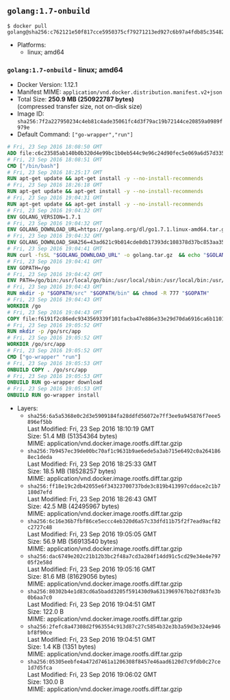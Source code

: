 ## `golang:1.7-onbuild`

```console
$ docker pull golang@sha256:c762121e50f817cce5950375cf79271213ed927c6b97a4fdb85c35482ef14e9e
```

-	Platforms:
	-	linux; amd64

### `golang:1.7-onbuild` - linux; amd64

-	Docker Version: 1.12.1
-	Manifest MIME: `application/vnd.docker.distribution.manifest.v2+json`
-	Total Size: **250.9 MB (250922787 bytes)**  
	(compressed transfer size, not on-disk size)
-	Image ID: `sha256:7f2a227950234c4eb81c4ade35061fc4d3f79ac19b72144ce20859a0989f979e`
-	Default Command: `["go-wrapper","run"]`

```dockerfile
# Fri, 23 Sep 2016 18:08:50 GMT
ADD file:c6c23585ab140b0b320d4e99bc1b0eb544c9e96c24d90fec5e069a6d57d335ca in / 
# Fri, 23 Sep 2016 18:08:51 GMT
CMD ["/bin/bash"]
# Fri, 23 Sep 2016 18:25:17 GMT
RUN apt-get update && apt-get install -y --no-install-recommends 		ca-certificates 		curl 		wget 	&& rm -rf /var/lib/apt/lists/*
# Fri, 23 Sep 2016 18:26:18 GMT
RUN apt-get update && apt-get install -y --no-install-recommends 		bzr 		git 		mercurial 		openssh-client 		subversion 				procps 	&& rm -rf /var/lib/apt/lists/*
# Fri, 23 Sep 2016 19:04:31 GMT
RUN apt-get update && apt-get install -y --no-install-recommends 		g++ 		gcc 		libc6-dev 		make 	&& rm -rf /var/lib/apt/lists/*
# Fri, 23 Sep 2016 19:04:32 GMT
ENV GOLANG_VERSION=1.7.1
# Fri, 23 Sep 2016 19:04:32 GMT
ENV GOLANG_DOWNLOAD_URL=https://golang.org/dl/go1.7.1.linux-amd64.tar.gz
# Fri, 23 Sep 2016 19:04:32 GMT
ENV GOLANG_DOWNLOAD_SHA256=43ad621c9b014cde8db17393dc108378d37bc853aa351a6c74bf6432c1bbd182
# Fri, 23 Sep 2016 19:04:41 GMT
RUN curl -fsSL "$GOLANG_DOWNLOAD_URL" -o golang.tar.gz 	&& echo "$GOLANG_DOWNLOAD_SHA256  golang.tar.gz" | sha256sum -c - 	&& tar -C /usr/local -xzf golang.tar.gz 	&& rm golang.tar.gz
# Fri, 23 Sep 2016 19:04:41 GMT
ENV GOPATH=/go
# Fri, 23 Sep 2016 19:04:42 GMT
ENV PATH=/go/bin:/usr/local/go/bin:/usr/local/sbin:/usr/local/bin:/usr/sbin:/usr/bin:/sbin:/bin
# Fri, 23 Sep 2016 19:04:43 GMT
RUN mkdir -p "$GOPATH/src" "$GOPATH/bin" && chmod -R 777 "$GOPATH"
# Fri, 23 Sep 2016 19:04:43 GMT
WORKDIR /go
# Fri, 23 Sep 2016 19:04:43 GMT
COPY file:f6191f2c86edc9343569339f101facba47e886e33e29d70da6916ca6b1101a53 in /usr/local/bin/ 
# Fri, 23 Sep 2016 19:05:52 GMT
RUN mkdir -p /go/src/app
# Fri, 23 Sep 2016 19:05:52 GMT
WORKDIR /go/src/app
# Fri, 23 Sep 2016 19:05:52 GMT
CMD ["go-wrapper" "run"]
# Fri, 23 Sep 2016 19:05:53 GMT
ONBUILD COPY . /go/src/app
# Fri, 23 Sep 2016 19:05:53 GMT
ONBUILD RUN go-wrapper download
# Fri, 23 Sep 2016 19:05:53 GMT
ONBUILD RUN go-wrapper install
```

-	Layers:
	-	`sha256:6a5a5368e0c2d3e5909184fa28ddfd56072e7ff3ee9a945876f7eee5896ef5bb`  
		Last Modified: Fri, 23 Sep 2016 18:10:19 GMT  
		Size: 51.4 MB (51354364 bytes)  
		MIME: application/vnd.docker.image.rootfs.diff.tar.gzip
	-	`sha256:7b9457ec39de00bc70af1c9631b9ae6ede5a3ab715e6492c0a2641868ec1deda`  
		Last Modified: Fri, 23 Sep 2016 18:25:33 GMT  
		Size: 18.5 MB (18528257 bytes)  
		MIME: application/vnd.docker.image.rootfs.diff.tar.gzip
	-	`sha256:ff18e19c2db42055e6f34323700737bde3c819b413997cddace2c1b7180d7efd`  
		Last Modified: Fri, 23 Sep 2016 18:26:43 GMT  
		Size: 42.5 MB (42495967 bytes)  
		MIME: application/vnd.docker.image.rootfs.diff.tar.gzip
	-	`sha256:6c16e36b7fbf86ce5eccc4eb320d6a57c33dfd11b75f2f7ead9acf82c2727c48`  
		Last Modified: Fri, 23 Sep 2016 19:05:05 GMT  
		Size: 56.9 MB (56913540 bytes)  
		MIME: application/vnd.docker.image.rootfs.diff.tar.gzip
	-	`sha256:dac6749e202c21b12b3bc2f48a7cd3a284f14dd91c5cd29e34e4e79705f2e58d`  
		Last Modified: Fri, 23 Sep 2016 19:05:16 GMT  
		Size: 81.6 MB (81629056 bytes)  
		MIME: application/vnd.docker.image.rootfs.diff.tar.gzip
	-	`sha256:80302b4e1d83cd6a5badd3205f591430d9a6313969767bb2fd83fe3b0b6aa7c0`  
		Last Modified: Fri, 23 Sep 2016 19:04:51 GMT  
		Size: 122.0 B  
		MIME: application/vnd.docker.image.rootfs.diff.tar.gzip
	-	`sha256:2fefc8a47308d2f963554c913d87c27c5854b32e3b3a59d3e324e946bf8f90ce`  
		Last Modified: Fri, 23 Sep 2016 19:04:51 GMT  
		Size: 1.4 KB (1351 bytes)  
		MIME: application/vnd.docker.image.rootfs.diff.tar.gzip
	-	`sha256:05305eebfe4a472d7461a1206308f8457e46aad6120d7c9fdb0c27ce1d7d5fca`  
		Last Modified: Fri, 23 Sep 2016 19:06:02 GMT  
		Size: 130.0 B  
		MIME: application/vnd.docker.image.rootfs.diff.tar.gzip
